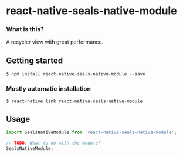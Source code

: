 # react-native-seals-native-module
### What is this?

A recycler view with great performance.
<!-- ![Alt text]() -->

## Getting started

`$ npm install react-native-seals-native-module --save`

### Mostly automatic installation

`$ react-native link react-native-seals-native-module`

## Usage
```javascript
import SealsNativeModule from 'react-native-seals-native-module';

// TODO: What to do with the module?
SealsNativeModule;
```
